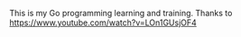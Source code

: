 This is my Go programming learning and training. Thanks to https://www.youtube.com/watch?v=LOn1GUsjOF4 

